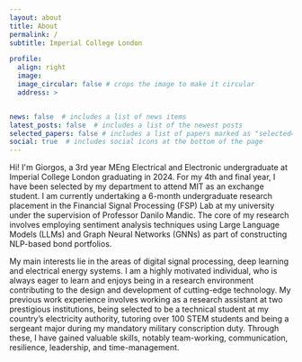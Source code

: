 ```yaml
---
layout: about
title: About
permalink: /
subtitle: Imperial College London

profile:
  align: right
  image:
  image_circular: false # crops the image to make it circular
  address: >


news: false  # includes a list of news items
latest_posts: false  # includes a list of the newest posts
selected_papers: false # includes a list of papers marked as "selected={true}"
social: true  # includes social icons at the bottom of the page
---
```

Hi! I'm Giorgos, a 3rd year MEng Electrical and Electronic undergraduate at Imperial College London graduating in 2024. For my 4th and final year, I have been selected by my department to attend MIT as an exchange student. I am currently undertaking a 6-month undergraduate research placement in the Financial Signal Processing (FSP) Lab at my university under the supervision of Professor Danilo Mandic. The core of my research involves employing sentiment analysis techniques using Large Language Models (LLMs) and Graph Neural Networks (GNNs) as part of constructing NLP-based bond portfolios.

My main interests lie in the areas of digital signal processing, deep learning and electrical energy systems. I am a highly motivated individual, who is always eager to learn and enjoys being in a research environment contributing to the design and development of cutting-edge technology. My previous work experience involves working as a research assistant at two prestigious institutions, being selected to be a technical student at my country’s electricity authority, tutoring over 100 STEM students and being a sergeant major during my mandatory military conscription duty. Through these, I have gained valuable skills, notably team-working, communication, resilience, leadership, and time-management.
